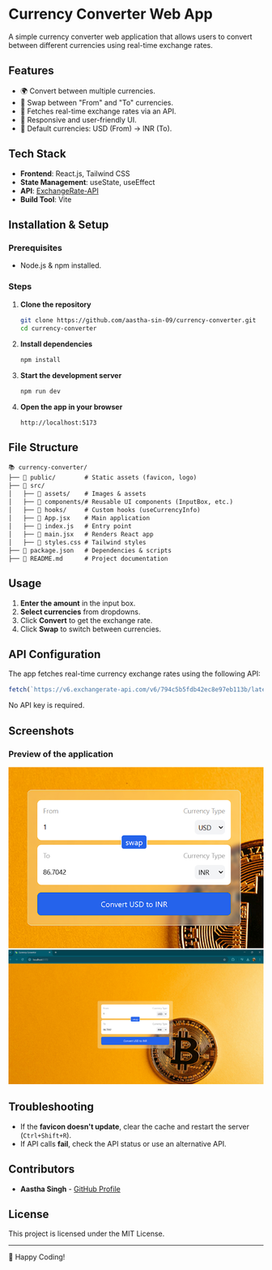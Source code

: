 # Currency Converter Web App

A simple currency converter web application that allows users to convert between different currencies using real-time exchange rates.

## Features
- 🌍 Convert between multiple currencies.
- 🔄 Swap between "From" and "To" currencies.
- 📡 Fetches real-time exchange rates via an API.
- 🎨 Responsive and user-friendly UI.
- 📌 Default currencies: USD (From) → INR (To).

## Tech Stack
- **Frontend**: React.js, Tailwind CSS
- **State Management**: useState, useEffect
- **API**: [ExchangeRate-API](https://v6.exchangerate-api.com/v6/794c5b5fdb42ec8e97eb113b/latest/${currency})
- **Build Tool**: Vite

## Installation & Setup
### Prerequisites
- Node.js & npm installed.

### Steps
1. **Clone the repository**
   ```sh
   git clone https://github.com/aastha-sin-09/currency-converter.git
   cd currency-converter
   ```

2. **Install dependencies**
   ```sh
   npm install
   ```

3. **Start the development server**
   ```sh
   npm run dev
   ```

4. **Open the app in your browser**
   ```
   http://localhost:5173
   ```

## File Structure
```
📚 currency-converter/
├── 📂 public/        # Static assets (favicon, logo)
├── 📂 src/
│   ├── 📂 assets/    # Images & assets
│   ├── 📂 components/# Reusable UI components (InputBox, etc.)
│   ├── 📂 hooks/     # Custom hooks (useCurrencyInfo)
│   ├── 📄 App.jsx    # Main application
│   ├── 📄 index.js   # Entry point
│   ├── 📄 main.jsx   # Renders React app
│   ├── 📄 styles.css # Tailwind styles
├── 📄 package.json   # Dependencies & scripts
├── 📄 README.md      # Project documentation
```

## Usage
1. **Enter the amount** in the input box.
2. **Select currencies** from dropdowns.
3. Click **Convert** to get the exchange rate.
4. Click **Swap** to switch between currencies.

## API Configuration
The app fetches real-time currency exchange rates using the following API:
```js
fetch(`https://v6.exchangerate-api.com/v6/794c5b5fdb42ec8e97eb113b/latest/${currency}`)
```
No API key is required.

## Screenshots
### Preview of the application
![Preview 1](src/assets/preview1.png)
![Preview 2](src/assets/preview2.png)

## Troubleshooting
- If the **favicon doesn't update**, clear the cache and restart the server (`Ctrl+Shift+R`).
- If API calls **fail**, check the API status or use an alternative API.

## Contributors
- **Aastha Singh** - [GitHub Profile](https://github.com/aastha-sin-09)

## License
This project is licensed under the MIT License.

---
🚀 Happy Coding!

